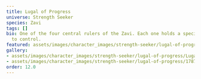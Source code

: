 ```yaml
---
title: Lugal of Progress
universe: Strength Seeker
species: Zavi
tags: []
bio: One of the four central rulers of the Zavi. Each one holds a specialized branch
  to control.
featured: assets/images/character_images/strength-seeker/lugal-of-progress/Lugal_of_progress.webp
gallery:
- assets/images/character_images/strength-seeker/lugal-of-progress/Lugal_of_progress.webp
- assets/images/character_images/strength-seeker/lugal-of-progress/1787273881356583336_1.webp
order: 12.0
---
```

